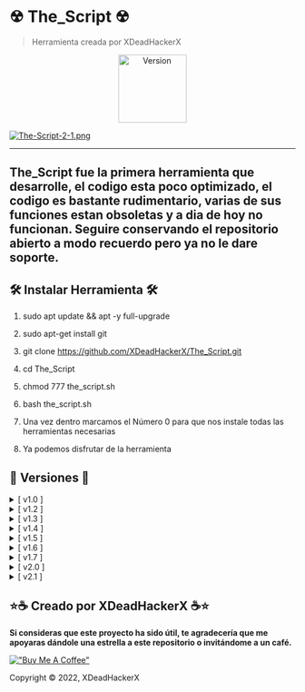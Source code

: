 # ☢ The_Script ☢

> Herramienta creada por XDeadHackerX

<p align="center"><img width="120px" alt="Version" src="https://img.shields.io/badge/version-2.1-yellow.svg?style=for-the-badge"/></p>

[![The-Script-2-1.png](https://i.postimg.cc/FzYyFqMB/The-Script-2-1.png)](https://postimg.cc/Pvkp26rW)

---
The_Script fue la primera herramienta que desarrolle, el codigo esta poco optimizado, el codigo es bastante rudimentario, varias de sus funciones estan obsoletas y a dia de hoy no funcionan. Seguire conservando el repositorio abierto a modo recuerdo pero ya no le dare soporte.
---


## 🛠 Instalar Herramienta 🛠

1) sudo apt update && apt -y full-upgrade

2) sudo apt-get install git

3) git clone https://github.com/XDeadHackerX/The_Script.git

4) cd The_Script

5) chmod 777 the_script.sh

6) bash the_script.sh

7) Una vez dentro marcamos el Número  0 para que nos instale todas las herramientas necesarias

8) Ya podemos disfrutar de la herramienta

## 🔎 Versiones 🔎

<details>
  <summary>[ v1.0 ]</summary>
  <p align="justify">[#] Versión Original.</p>
</details>
<details>
  <summary>[ v1.2 ]</summary>
  <p align="justify">[#] Nuevo apartado (Información de una web), Corrección de errores.</p>
</details>
<details>
  <summary>[ v1.3 ]</summary>
  <p align="justify">[#] Nuevo apartado (Metadatos), Cambios en el diseño (Renovación a la hora de ver el Script y leer los apartados).</p>
</details>
<details>
  <summary>[ v1.4 ]</summary>
  <p align="justify">[#] Nuevo apartado (Información de una empresa), Mejoras en el diseño, Corrección de errores.</p>
</details>
<details>
  <summary>[ v1.5 ]</summary>
  <p align="justify">[#] Nuevo apartado (Escanear nuestra red), Mejoras en el apartado de (Información de una empresa), Mejoras en la eficiencia del código, Mejoras en el diseño, Cambios en el apartado (Información de una Página Web), Eliminación de apartado (Información de un número de teléfono) por su mal funcionamiento.</p>
</details>
<details>
  <summary>[ v1.6 ]</summary>
  <p align="justify">[#] Nuevos apartados dentro del apartado (Información de una Persona), se agregó un apartado para extraer Información de una cuenta de Instagram, Ver donde está registrado un Email y se solucionó el sub apartado de "Buscar la URL de las redes sociales donde está registrado un Email".</p>
</details>
<details>
  <summary>[ v1.7 ]</summary>
  <p align="justify">[#] Nuevo apartado (Desencriptar un fichero).</p>
</details>
<details>
  <summary>[ v2.0 ]</summary>
  <p align="justify">[#] Nuevo apartado (Ataque de Diccionario a IP), nuevo sub apartado dentro de (Información sobre la tarjeta de Red + Velocidad) llamado "Tu Sistema Operativo", Muchas mejoras en el apartado (Escanear nuestra red) tales como hacer escaneos de los puertos y sus versiones, hacer un escaneo de los puertos y sus versiones, pero de los 65.535 puertos a un Host, hacer un escaneo avanzado de la Red y escanea los 65.535 puertos de cada Host y lo más importante la opción de poder protegerte a la hora de hacer escaneos.</p>
</details>
<details>
  <summary>[ v2.1 ]</summary>
  <p align="justify">[#] Nuevo apartado (Tarjera de Red), dentro de esta se puede Activar y Desactivar el Modo Monitor de una Tarjeta de Red, cambiar la MAC para hacer ataques seguros, escanear Redes Wifi de los al rededores y poder ver información tal como WIFI= [BSSID, PWR, Beacons, Data, Canal, MB de tráfico, Encriptado de la Red Wifi, CIPHER, AUTH, ESSID] Usuarios de las Redes= [BSSID, STATION, PWR, Rate, Lost, Frames, Notes, Probes (Red a la que están conectados)], pequeña mejora en el menú Principal. Mejora en el Apartado (Tarjeta de Red), en el sub apartado "Escanear Wifi de los alrededores" dándote a escoger entre 3 Herramientas para hacer el Escaneo (Aircrack-ng, Bettercap, Wash). Optimización del código, mejoras visuales, solución de errores.</p>
</details>

## ⭐☕ Creado por XDeadHackerX ☕⭐

**Si consideras que este proyecto ha sido útil, te agradecería que me apoyaras dándole una estrella a este repositorio o invitándome a un café.**

[!["Buy Me A Coffee"](https://www.buymeacoffee.com/assets/img/custom_images/orange_img.png)](https://www.buymeacoffee.com/XDeadHackerX)

Copyright © 2022, XDeadHackerX
